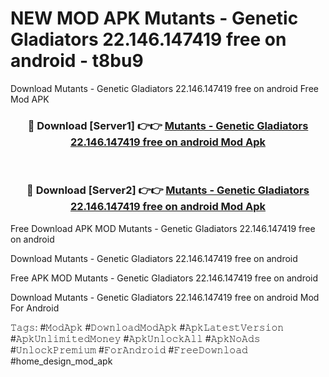 # NEW MOD APK Mutants - Genetic Gladiators 22.146.147419 free on android - t8bu9
Download Mutants - Genetic Gladiators 22.146.147419 free on android Free Mod APK

<div align="center">
<h3>🔴 Download [Server1] 👉👉 <a href="https://apk-comot.site?title=Mutants_-_Genetic_Gladiators_22.146.147419_free_on_android">Mutants - Genetic Gladiators 22.146.147419 free on android Mod Apk</a></h3><br>

<h3>🔴 Download [Server2] 👉👉 <a href="https://apk-comot.site?title=Mutants_-_Genetic_Gladiators_22.146.147419_free_on_android">Mutants - Genetic Gladiators 22.146.147419 free on android Mod Apk</a></h3>
</div>


Free Download APK MOD Mutants - Genetic Gladiators 22.146.147419 free on android

Download Mutants - Genetic Gladiators 22.146.147419 free on android 

Free APK MOD Mutants - Genetic Gladiators 22.146.147419 free on android 

Download Mutants - Genetic Gladiators 22.146.147419 free on android Mod For Android

𝚃𝚊𝚐𝚜: #𝙼𝚘𝚍𝙰𝚙𝚔 #𝙳𝚘𝚠𝚗𝚕𝚘𝚊𝚍𝙼𝚘𝚍𝙰𝚙𝚔 #𝙰𝚙𝚔𝙻𝚊𝚝𝚎𝚜𝚝𝚅𝚎𝚛𝚜𝚒𝚘𝚗 #𝙰𝚙𝚔𝚄𝚗𝚕𝚒𝚖𝚒𝚝𝚎𝚍𝙼𝚘𝚗𝚎𝚢 #𝙰𝚙𝚔𝚄𝚗𝚕𝚘𝚌𝚔𝙰𝚕𝚕 #𝙰𝚙𝚔𝙽𝚘𝙰𝚍𝚜 #𝚄𝚗𝚕𝚘𝚌𝚔𝙿𝚛𝚎𝚖𝚒𝚞𝚖 #𝙵𝚘𝚛𝙰𝚗𝚍𝚛𝚘𝚒𝚍 #𝙵𝚛𝚎𝚎𝙳𝚘𝚠𝚗𝚕𝚘𝚊𝚍 #home_design_mod_apk